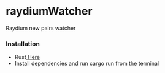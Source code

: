 # raydiumWatcher
Raydium new pairs watcher

### Installation

- Rust<a href="https://www.rust-lang.org/tools/install"> Here</a>
- Install dependencies and run cargo run from the terminal